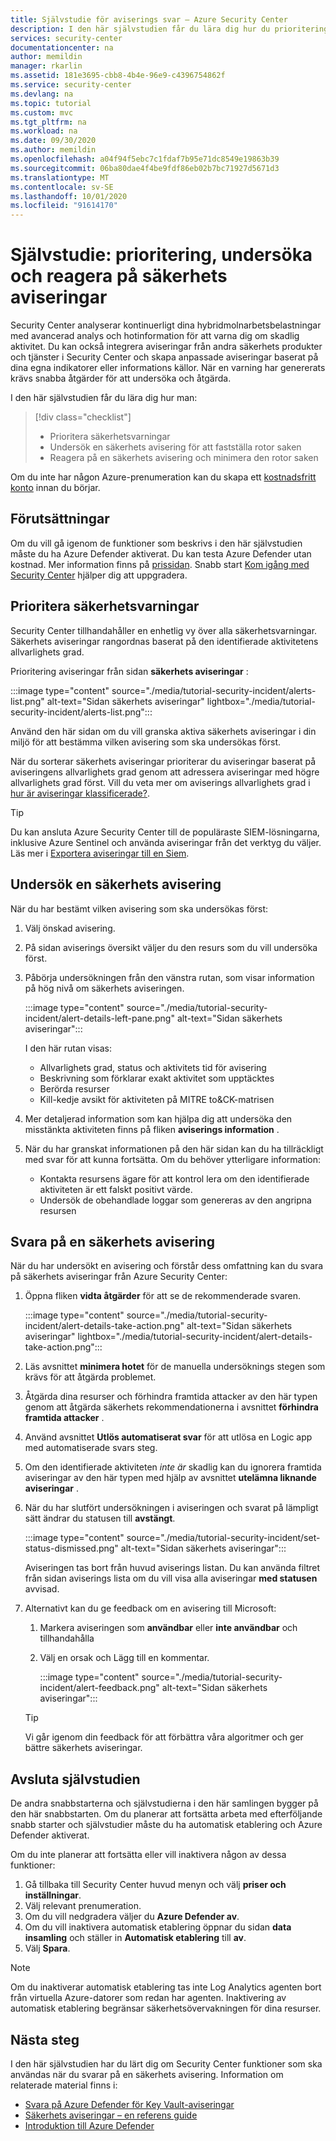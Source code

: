 ```yaml
---
title: Självstudie för aviserings svar – Azure Security Center
description: I den här självstudien får du lära dig hur du prioritering säkerhets aviseringar och fastställer rotor saken & omfattningen av en avisering.
services: security-center
documentationcenter: na
author: memildin
manager: rkarlin
ms.assetid: 181e3695-cbb8-4b4e-96e9-c4396754862f
ms.service: security-center
ms.devlang: na
ms.topic: tutorial
ms.custom: mvc
ms.tgt_pltfrm: na
ms.workload: na
ms.date: 09/30/2020
ms.author: memildin
ms.openlocfilehash: a04f94f5ebc7c1fdaf7b95e71dc8549e19863b39
ms.sourcegitcommit: 06ba80dae4f4be9fdf86eb02b7bc71927d5671d3
ms.translationtype: MT
ms.contentlocale: sv-SE
ms.lasthandoff: 10/01/2020
ms.locfileid: "91614170"
---
```

# <a name="tutorial-triage-investigate-and-respond-to-security-alerts"></a>Självstudie: prioritering, undersöka och reagera på säkerhets aviseringar
Security Center analyserar kontinuerligt dina hybridmolnarbetsbelastningar med avancerad analys och hotinformation för att varna dig om skadlig aktivitet. Du kan också integrera aviseringar från andra säkerhets produkter och tjänster i Security Center och skapa anpassade aviseringar baserat på dina egna indikatorer eller informations källor. När en varning har genererats krävs snabba åtgärder för att undersöka och åtgärda. 

I den här självstudien får du lära dig hur man:

> [!div class="checklist"]
> * Prioritera säkerhetsvarningar
> * Undersök en säkerhets avisering för att fastställa rotor saken
> * Reagera på en säkerhets avisering och minimera den rotor saken

Om du inte har någon Azure-prenumeration kan du skapa ett [kostnadsfritt konto](https://azure.microsoft.com/free/) innan du börjar.

## <a name="prerequisites"></a>Förutsättningar
Om du vill gå igenom de funktioner som beskrivs i den här självstudien måste du ha Azure Defender aktiverat. Du kan testa Azure Defender utan kostnad. Mer information finns på [prissidan](https://azure.microsoft.com/pricing/details/security-center/). Snabb start [Kom igång med Security Center](security-center-get-started.md) hjälper dig att uppgradera.


## <a name="triage-security-alerts"></a>Prioritera säkerhetsvarningar
Security Center tillhandahåller en enhetlig vy över alla säkerhetsvarningar. Säkerhets aviseringar rangordnas baserat på den identifierade aktivitetens allvarlighets grad. 

Prioritering aviseringar från sidan **säkerhets aviseringar** :

:::image type="content" source="./media/tutorial-security-incident/alerts-list.png" alt-text="Sidan säkerhets aviseringar" lightbox="./media/tutorial-security-incident/alerts-list.png":::

Använd den här sidan om du vill granska aktiva säkerhets aviseringar i din miljö för att bestämma vilken avisering som ska undersökas först.

När du sorterar säkerhets aviseringar prioriterar du aviseringar baserat på aviseringens allvarlighets grad genom att adressera aviseringar med högre allvarlighets grad först. Vill du veta mer om aviserings allvarlighets grad i [hur är aviseringar klassificerade?](security-center-alerts-overview.md#how-are-alerts-classified).

> [!TIP]
> Du kan ansluta Azure Security Center till de populäraste SIEM-lösningarna, inklusive Azure Sentinel och använda aviseringar från det verktyg du väljer. Läs mer i [Exportera aviseringar till en Siem](continuous-export.md).


## <a name="investigate-a-security-alert"></a>Undersök en säkerhets avisering

När du har bestämt vilken avisering som ska undersökas först:

1. Välj önskad avisering.
1. På sidan aviserings översikt väljer du den resurs som du vill undersöka först.
1. Påbörja undersökningen från den vänstra rutan, som visar information på hög nivå om säkerhets aviseringen.

    :::image type="content" source="./media/tutorial-security-incident/alert-details-left-pane.png" alt-text="Sidan säkerhets aviseringar":::

    I den här rutan visas:
    - Allvarlighets grad, status och aktivitets tid för avisering
    - Beskrivning som förklarar exakt aktivitet som upptäcktes
    - Berörda resurser
    - Kill-kedje avsikt för aktiviteten på MITRE to&CK-matrisen

1. Mer detaljerad information som kan hjälpa dig att undersöka den misstänkta aktiviteten finns på fliken **aviserings information** .

1. När du har granskat informationen på den här sidan kan du ha tillräckligt med svar för att kunna fortsätta. Om du behöver ytterligare information:

    - Kontakta resursens ägare för att kontrol lera om den identifierade aktiviteten är ett falskt positivt värde.
    - Undersök de obehandlade loggar som genereras av den angripna resursen

## <a name="respond-to-a-security-alert"></a>Svara på en säkerhets avisering
När du har undersökt en avisering och förstår dess omfattning kan du svara på säkerhets aviseringar från Azure Security Center:

1.  Öppna fliken **vidta åtgärder** för att se de rekommenderade svaren.

    :::image type="content" source="./media/tutorial-security-incident/alert-details-take-action.png" alt-text="Sidan säkerhets aviseringar" lightbox="./media/tutorial-security-incident/alert-details-take-action.png":::

1.  Läs avsnittet **minimera hotet** för de manuella undersöknings stegen som krävs för att åtgärda problemet.
1.  Åtgärda dina resurser och förhindra framtida attacker av den här typen genom att åtgärda säkerhets rekommendationerna i avsnittet **förhindra framtida attacker** .
1.  Använd avsnittet **Utlös automatiserat svar** för att utlösa en Logic app med automatiserade svars steg.
1.  Om den identifierade aktiviteten *inte är* skadlig kan du ignorera framtida aviseringar av den här typen med hjälp av avsnittet **utelämna liknande aviseringar** .

1.  När du har slutfört undersökningen i aviseringen och svarat på lämpligt sätt ändrar du statusen till **avstängt**.

    :::image type="content" source="./media/tutorial-security-incident/set-status-dismissed.png" alt-text="Sidan säkerhets aviseringar":::

    Aviseringen tas bort från huvud aviserings listan. Du kan använda filtret från sidan aviserings lista om du vill visa alla aviseringar **med statusen** avvisad.

1.  Alternativt kan du ge feedback om en avisering till Microsoft:
    1. Markera aviseringen som **användbar** eller **inte användbar** och tillhandahålla
    1. Välj en orsak och Lägg till en kommentar.

        :::image type="content" source="./media/tutorial-security-incident/alert-feedback.png" alt-text="Sidan säkerhets aviseringar":::

    > [!TIP]
    > Vi går igenom din feedback för att förbättra våra algoritmer och ger bättre säkerhets aviseringar.

## <a name="end-the-tutorial"></a>Avsluta självstudien

De andra snabbstarterna och självstudierna i den här samlingen bygger på den här snabbstarten. Om du planerar att fortsätta arbeta med efterföljande snabb starter och självstudier måste du ha automatisk etablering och Azure Defender aktiverat. 

Om du inte planerar att fortsätta eller vill inaktivera någon av dessa funktioner:

1. Gå tillbaka till Security Center huvud menyn och välj **priser och inställningar**.
1. Välj relevant prenumeration.
1. Om du vill nedgradera väljer du **Azure Defender av**.
1. Om du vill inaktivera automatisk etablering öppnar du sidan **data insamling** och ställer in **Automatisk etablering** till **av**.
4. Välj **Spara**.

>[!NOTE]
> Om du inaktiverar automatisk etablering tas inte Log Analytics agenten bort från virtuella Azure-datorer som redan har agenten. Inaktivering av automatisk etablering begränsar säkerhetsövervakningen för dina resurser.
>

## <a name="next-steps"></a>Nästa steg
I den här självstudien har du lärt dig om Security Center funktioner som ska användas när du svarar på en säkerhets avisering. Information om relaterade material finns i:

- [Svara på Azure Defender för Key Vault-aviseringar](defender-for-key-vault-usage.md)
- [Säkerhets aviseringar – en referens guide](alerts-reference.md)
- [Introduktion till Azure Defender](azure-defender.md)